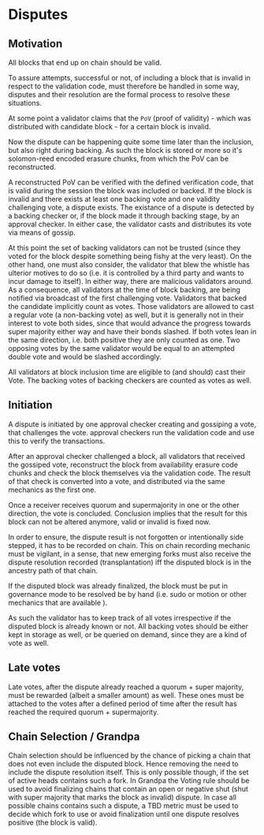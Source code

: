 # Disputes

## Motivation

All blocks that end up on chain should be valid.

To assure attempts, successful or not, of including
a block that is invalid in respect to the validation code, must therefore be handled in some way, disputes and their resolution are the formal process to resolve these situations.

At some point a validator claims that the `PoV` (proof of validity) - which was distributed with candidate block - for a certain block is invalid.

Now the dispute can be happening quite some time later than the inclusion, but also right during backing. As such the block is stored or more so it's solomon-reed encoded erasure chunks, from which the
PoV can be reconstructed.

A reconstructed PoV can be verified with the defined verification code, that is valid during the session the block was included or backed.
If the block is invalid and there exists at least one backing vote and one validity challenging vote, a dispute exists.
The existance of a dispute is detected by a backing checker
or, if the block made it through backing stage, by an approval checker.
In either case, the validator casts and distributes its vote via means of gossip.

At this point the set of backing validators can not be trusted (since they voted for the block despite something being
fishy at the very least). On the other hand, one must also consider, the validator that blew the whistle has ulterior motives
to do so (i.e. it is controlled by a third party and wants to incur damage to itself).
In either way, there are malicious validators around.
As a consequence, all validators at the time of block backing, are being notified via broadcast of
the first challenging vote.
Validators that backed the candidate implicitly count as votes. Those validators are allowed to cast
a regular vote (a non-backing vote) as well, but it is generally not in their interest to vote both sides, since that would
advance the progress towards super majority either way and have their bonds slashed.
If both votes lean in the same direction, i.e. both positive they are only counted as one.
Two opposing votes by the same validator would be equal to an attempted double vote and would be slashed accordingly.

All validators at block inclusion time are eligible to (and should) cast their Vote. The backing votes of backing checkers
are counted as votes as well.

## Initiation

A dispute is initiated by one approval checker creating and gossiping a vote, that challenges the vote.
approval checkers run the validation code and use this to verify the transactions.

After an approval checker challenged a block, all validators that received the gossiped vote, reconstruct the block
from availability erasure code chunks and check the block themselves via the validation code.
The result of that check is converted into a vote, and distributed via the same mechanics as the first one.

Once a receiver receives quorum and supermajority in one or the other direction, the
vote is concluded.
Conclusion implies that the result for this block can not be altered anymore, valid or invalid is fixed now.

In order to ensure, the dispute result is not forgotten or intentionally side stepped, it has to be recorded on chain.
This on chain recording mechanic must be vigilant, in a sense, that new emerging forks
must also receive the dispute resolution recorded (transplantation) iff the disputed block is in the
ancestry path of that chain.

If the disputed block was already finalized, the block must be put in governance mode to be resolved be by hand
(i.e. sudo or motion or other mechanics that are available ).

As such the validator has to keep track of all votes irrespective if the disputed block is already known or not.
All backing votes should be either kept in storage as well, or be queried on demand, since they are a kind of vote
as well.

## Late votes

Late votes, after the dispute already reached a quorum + super majority, must be rewarded (albeit a smaller amount) as well.
These ones must be attached to the votes after a defined period of time after the result has reached
the required quorum + supermajority.

## Chain Selection / Grandpa

Chain selection should be influenced by the chance of picking a chain that does not even include the disputed block.
Hence removing the need to include the dispute resolution itself.
This is only possible though, if the set of active heads contains such a fork.
In Grandpa the Voting rule should be used to avoid finalizing chains that contain an open or negative shut (shut with super majority that marks the block as invalid) dispute.
In case all possible chains contains such a dispute, a TBD metric must be used to decide which fork to use or avoid finalization until one dispute resolves positive (the
block is valid).
